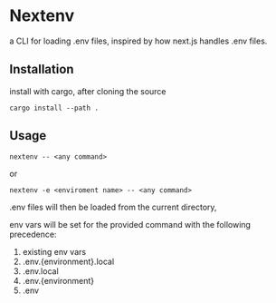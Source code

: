 # Nextenv

a CLI for loading .env files, inspired by how next.js handles .env files.

## Installation

install with cargo, after cloning the source

```
cargo install --path .
```

## Usage

```
nextenv -- <any command>
```

or

```
nextenv -e <enviroment name> -- <any command>
```

.env files will then be loaded from the current directory,

env vars will be set for the provided command with the following precedence:

1. existing env vars
2. .env.{environment}.local
3. .env.local
4. .env.{environment}
5. .env
